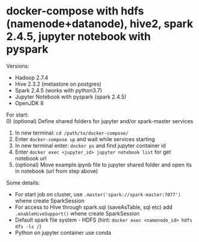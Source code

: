 # docker-compose with hdfs (namenode+datanode), hive2, spark 2.4.5, jupyter notebook with pyspark


Versions:  
- Hadoop 2.7.4
- Hive 2.3.2 (metastore on postgres)
- Spark 2.4.5 (works with python3.7)
- Jupyter Notebook with pyspark (spark 2.4.5)
- OpenJDK 8

For start:  
0) (optional) Define shared folders for jupyter and/or spark-master services
1) In new terminal: `cd /path/to/docker-compose/`
2) Enter `docker-compose up` and wait while services starting
3) In new terminal enter: `docker ps` and find jupyter container id
4) Enter `docker exec <jupyter_id> jupyter notebook list` for get notebook url
5) (optional) Move example.ipynb file to jupyter shared folder and open its in notebook (url from step above)

Some details:  
- For start job on cluster, use `.master('spark://spark-master:7077')` whene create SparkSession
- For access to Hive through spark.sql (saveAsTable, sql etc) add `.enableHiveSupport()` whene create SparkSession
- Default spark file system - HDFS (hint: `docker exec <namenode_id> hdfs dfs -ls /`)
- Python on jupyter container use conda
